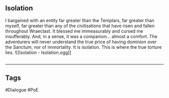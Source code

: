 ## Isolation
I bargained with an entity far greater than the Templars, far greater than myself, far greater than any of the civilisations that have risen and fallen throughout Wraeclast. It blessed me immeasurably and cursed me insufferably. And, in a sense, it was a companion... almost a comfort. The adventurers will never understand the true price of having dominion over the Sanctum, nor of immortality. It is isolation. This is where the true torture lies.
![[Isolation - Isolation.ogg]]

##
---
## Tags
#Dialogue
#PoE